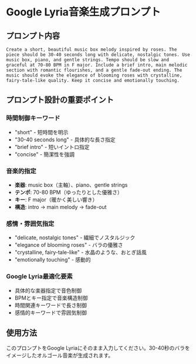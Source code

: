 # Google Lyria音楽生成プロンプト

## プロンプト内容
```
Create a short, beautiful music box melody inspired by roses. The piece should be 30-40 seconds long with delicate, nostalgic tones. Use music box, piano, and gentle strings. Tempo should be slow and graceful at 70-80 BPM in F major. Include a brief intro, main melodic section with romantic flourishes, and a gentle fade-out ending. The music should evoke the elegance of blooming roses with crystalline, fairy-tale-like quality. Keep it concise and emotionally touching.
```

## プロンプト設計の重要ポイント

### 時間制御キーワード
- "short" - 短時間を明示
- "30-40 seconds long" - 具体的な長さ指定
- "brief intro" - 短いイントロ指定
- "concise" - 簡潔性を強調

### 音楽的指定
- **楽器**: music box（主軸）、piano、gentle strings
- **テンポ**: 70-80 BPM（ゆったりとした優雅さ）
- **キー**: F major（暖かく美しい響き）
- **構造**: intro → main melody → fade-out

### 感情・雰囲気指定
- "delicate, nostalgic tones" - 繊細でノスタルジック
- "elegance of blooming roses" - バラの優雅さ
- "crystalline, fairy-tale-like" - 水晶のような、おとぎ話風
- "emotionally touching" - 感動的

### Google Lyria最適化要素
- 具体的な楽器指定で音色制御
- BPMとキー指定で音楽構造制御
- 時間関連キーワードで長さ制御
- 感情的キーワードで雰囲気制御

## 使用方法
このプロンプトをGoogle Lyriaにそのまま入力してください。30-40秒のバラをイメージしたオルゴール音楽が生成されます。